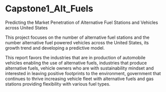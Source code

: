 # Capstone1_Alt_Fuels
Predicting the Market Penetration of Alternative Fuel Stations and Vehicles across United States

This project focuses on the number of alternative fuel stations and the number alternative fuel powered vehicles across the United States, its growth trend and developing a predictive model.

This report favors the industries that are in production of automobile vehicles enabling the use of alternative fuels, industries that produce alternative fuels, vehicle owners who are with sustainability mindset and interested in leaving positive footprints to the environment, government that continues to thrive increasing vehicle fleet with alternative fuels and gas stations providing flexibility with various fuel types.
